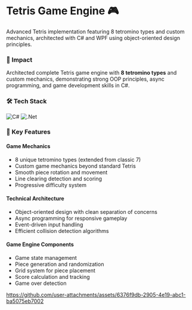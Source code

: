 # Tetris Game Engine 🎮
Advanced Tetris implementation featuring 8 tetromino types and custom mechanics, architected with C# and WPF using object-oriented design principles.

### 🎯 Impact
Architected complete Tetris game engine with **8 tetromino types** and custom mechanics, demonstrating strong OOP principles, async programming, and game development skills in C#.

### 🛠️ Tech Stack
![C#](https://img.shields.io/badge/c%23-%23239120.svg?style=for-the-badge&logo=csharp&logoColor=white) ![.Net](https://img.shields.io/badge/.NET-5C2D91?style=for-the-badge&logo=.net&logoColor=white)

### 🎨 Key Features

#### Game Mechanics
- 8 unique tetromino types (extended from classic 7)
- Custom game mechanics beyond standard Tetris
- Smooth piece rotation and movement
- Line clearing detection and scoring
- Progressive difficulty system

#### Technical Architecture
- Object-oriented design with clean separation of concerns
- Async programming for responsive gameplay
- Event-driven input handling
- Efficient collision detection algorithms

#### Game Engine Components
- Game state management
- Piece generation and randomization
- Grid system for piece placement
- Score calculation and tracking
- Game over detection

https://github.com/user-attachments/assets/6376f9db-2905-4e19-abc1-ba5075eb7002
